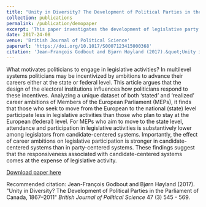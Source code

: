 ```yaml
---
title: "Unity in Diversity? The Development of Political Parties in the Parliament of Canada, 1867 - 2011"
collection: publications
permalink: /publication/demopaper
excerpt: 'This paper investigates the development of legislative party voting unity in the Canadian Parliament'
date: 2017-24-08
venue: 'British Journal of Political Science'
paperurl: 'https://doi.org/10.1017/S0007123415000368'
citation: 'Jean-François Godbout and Bjørn Høyland (2017).&quot;Unity in Diversity? The Development of Political Parties in the Parliament of Canada, 1867–2011.&quot;<i> British Journal of Political Science</i>  47 (3) 545 - 569.'
---
```

What motivates politicians to engage in legislative activities? In multilevel systems politicians may be incentivized by ambitions to advance their careers either at the state or federal level. This article argues that the design of the electoral institutions influences how politicians respond to these incentives. Analyzing a unique dataset of both ‘stated’ and ‘realized’ career ambitions of Members of the European Parliament (MEPs), it finds that those who seek to move from the European to the national (state) level participate less in legislative activities than those who plan to stay at the European (federal) level. For MEPs who aim to move to the state level, attendance and participation in legislative activities is substantively lower among legislators from candidate-centered systems. Importantly, the effect of career ambitions on legislative participation is stronger in candidate-centered systems than in party-centered systems. These findings suggest that the responsiveness associated with candidate-centered systems comes at the expense of legislative activity.

[Download paper here](http://academicpages.github.io/files/paper1.pdf)

Recommended citation: Jean-François Godbout and Bjørn Høyland (2017). "Unity in Diversity? The Development of Political Parties in the Parliament of Canada, 1867–2011" <i>British Journal of
Political Science</i> 47 (3) 545 - 569.
